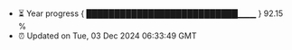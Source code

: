 - ⏳ Year progress { ███████████████████████████▁▁▁ } 92.15 %
- ⏰ Updated on Tue, 03 Dec 2024 06:33:49 GMT

